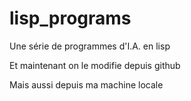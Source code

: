 # lisp_programs

Une série de programmes d'I.A. en lisp

Et maintenant on le modifie depuis github

Mais aussi depuis ma machine locale
